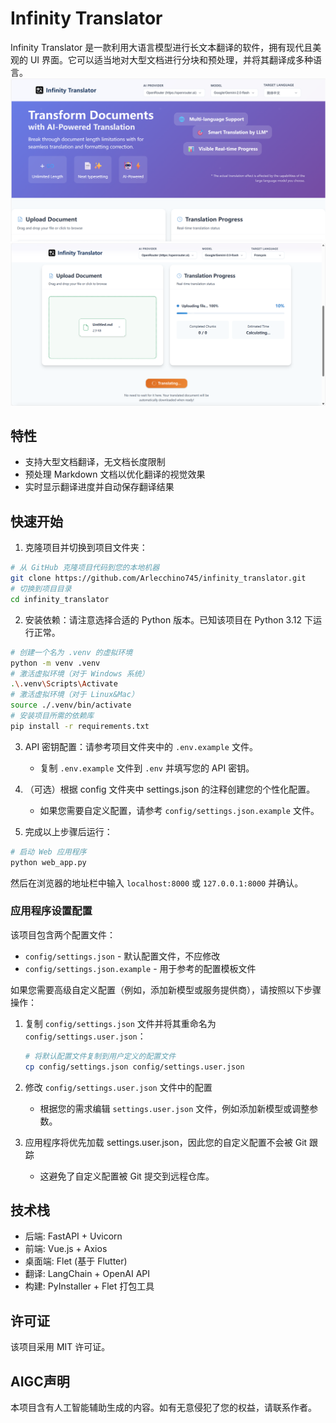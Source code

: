 # Infinity Translator

Infinity Translator 是一款利用大语言模型进行长文本翻译的软件，拥有现代且美观的 UI 界面。它可以适当地对大型文档进行分块和预处理，并将其翻译成多种语言。
![image](https://github.com/Arlecchino745/infinity_translator/blob/main/img/screenshot2.png)
![image](https://github.com/Arlecchino745/infinity_translator/blob/main/img/screenshot.png)

## 特性

- 支持大型文档翻译，无文档长度限制
- 预处理 Markdown 文档以优化翻译的视觉效果
- 实时显示翻译进度并自动保存翻译结果

## 快速开始

1. 克隆项目并切换到项目文件夹：
```bash
# 从 GitHub 克隆项目代码到您的本地机器
git clone https://github.com/Arlecchino745/infinity_translator.git
# 切换到项目目录
cd infinity_translator
```

2. 安装依赖：请注意选择合适的 Python 版本。已知该项目在 Python 3.12 下运行正常。
```bash
# 创建一个名为 .venv 的虚拟环境
python -m venv .venv
# 激活虚拟环境（对于 Windows 系统）
.\.venv\Scripts\Activate
# 激活虚拟环境（对于 Linux&Mac）
source ./.venv/bin/activate
# 安装项目所需的依赖库
pip install -r requirements.txt
```

3. API 密钥配置：请参考项目文件夹中的 `.env.example` 文件。
   - 复制 `.env.example` 文件到 `.env` 并填写您的 API 密钥。

4. （可选）根据 config 文件夹中 settings.json 的注释创建您的个性化配置。
   - 如果您需要自定义配置，请参考 `config/settings.json.example` 文件。

5. 完成以上步骤后运行：
```bash
# 启动 Web 应用程序
python web_app.py
```
然后在浏览器的地址栏中输入 `localhost:8000` 或 `127.0.0.1:8000` 并确认。

### 应用程序设置配置

该项目包含两个配置文件：
- `config/settings.json` - 默认配置文件，不应修改
- `config/settings.json.example` - 用于参考的配置模板文件

如果您需要高级自定义配置（例如，添加新模型或服务提供商），请按照以下步骤操作：

1. 复制 `config/settings.json` 文件并将其重命名为 `config/settings.user.json`：
   ```bash
   # 将默认配置文件复制到用户定义的配置文件
   cp config/settings.json config/settings.user.json
   ```

2. 修改 `config/settings.user.json` 文件中的配置
   - 根据您的需求编辑 `settings.user.json` 文件，例如添加新模型或调整参数。

3. 应用程序将优先加载 settings.user.json，因此您的自定义配置不会被 Git 跟踪
   - 这避免了自定义配置被 Git 提交到远程仓库。

## 技术栈

- 后端: FastAPI + Uvicorn
- 前端: Vue.js + Axios
- 桌面端: Flet (基于 Flutter)
- 翻译: LangChain + OpenAI API
- 构建: PyInstaller + Flet 打包工具

## 许可证

该项目采用 MIT 许可证。

## AIGC声明

本项目含有人工智能辅助生成的内容。如有无意侵犯了您的权益，请联系作者。
